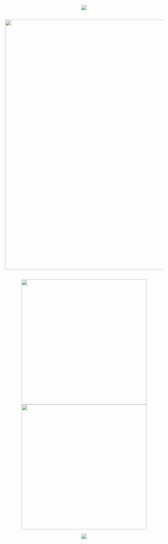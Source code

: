 <p align="center">
<img src="https://capsule-render.vercel.app/api?type=waving&color=timeGradient&height=300&&section=header&text=HI!%20THERE&fontSize=80&fontAlign=50&fontAlignY=30&desc=I%20am%20GENCO&descAlign=50&descSize=20&descAlignY=60&animation=twinkling" />
</p>
 

 
<br/>
<!-- https://github.com/Ashutosh00710/github-readme-activity-graph -->
<img width="800" src="https://github-readme-activity-graph.vercel.app/graph?username=loveforever330&theme=github-compact&hide_border=true&area=true&custom_title=Contribution%20Graph" />
<br/>

<br>
<p align="center">
<!-- https://github.com/anuraghazra/github-readme-stats -->
<img align="center" width="400" src="https://github-readme-stats.vercel.app/api?username=loveforever330&theme=transparent&show_icons=true&hide_border=true&show=reviews&hide_title=true&hide=contribs&number_format=long" />
<!-- https://github.com/DenverCoder1/github-readme-streak-stats -->
<img align="center" width="400" src="https://streak-stats.demolab.com?user=loveforever330&theme=transparent&hide_border=true" />
<br/>



<p align="center">
<img src="https://capsule-render.vercel.app/api?type=waving&color=timeGradient&height=300&&section=footer&text=THE%20END&fontSize=60&fontAlign=50&fontAlignY=70&desc=Have%20a%20nice%20day&descAlign=50&descSize=20&descAlignY=40&animation=twinkling" />
</p>